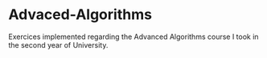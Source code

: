 # Advaced-Algorithms
Exercices implemented regarding the Advanced Algorithms course I took in the second year of University.
